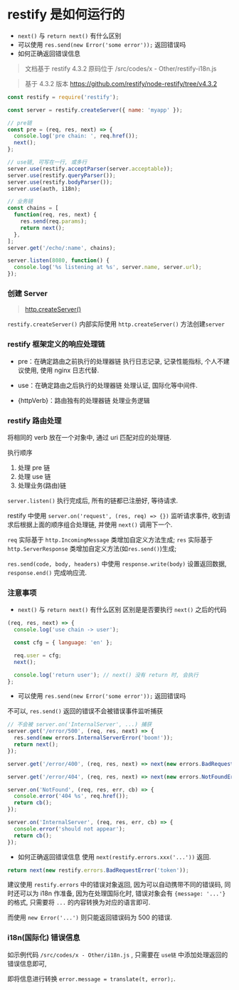 # restify 是如何运行的

- `next()` 与 `return next()` 有什么区别
- 可以使用 `res.send(new Error('some error'));` 返回错误吗
- 如何正确返回错误信息

> 文档基于 restify 4.3.2
> 原码位于 /src/codes/x - Other/restify-i18n.js

> 基于 4.3.2 版本 https://github.com/restify/node-restify/tree/v4.3.2

```js
const restify = require('restify');

const server = restify.createServer({ name: 'myapp' });

// pre链
const pre = (req, res, next) => {
  console.log('pre chain: ', req.href());
  next();
};

// use链, 可写在一行, 或多行
server.use(restify.acceptParser(server.acceptable));
server.use(restify.queryParser());
server.use(restify.bodyParser());
server.use(auth, i18n);

// 业务链
const chains = [
  function(req, res, next) {
    res.send(req.params);
    return next();
  },
];
server.get('/echo/:name', chains);

server.listen(8080, function() {
  console.log('%s listening at %s', server.name, server.url);
});
```

### 创建 Server

> [http.createServer()](http://nodejs.cn/api/http.html#http_http_createserver_options_requestlistener)

`restify.createServer()` 内部实际使用 `http.createServer()` 方法创建`server`

### restify 框架定义的响应处理链

- pre：在确定路由之前执行的处理器链
  执行日志记录, 记录性能指标, 个人不建议使用, 使用 nginx 日志代替.

- use：在确定路由之后执行的处理器链
  处理认证, 国际化等中间件.

- {httpVerb}：路由独有的处理器链
  处理业务逻辑

### restify 路由处理

将相同的 verb 放在一个对象中, 通过 uri 匹配对应的处理链.

执行顺序

1. 处理 pre 链
2. 处理 use 链
3. 处理业务(路由)链

`server.listen()` 执行完成后, 所有的链都已注册好, 等待请求.

restify 中使用 `server.on('request', (res, req) => {})` 监听请求事件, 收到请求后根据上面的顺序组合处理链, 并使用 `next()` 调用下一个.

`req` 实际基于 `http.IncomingMessage` 类增加自定义方法生成;
`res` 实际基于 `http.ServerResponse` 类增加自定义方法(如`res.send()`)生成;

`res.send(code, body, headers)` 中使用 `response.write(body)` 设置返回数据, `response.end()` 完成响应流.

### 注意事项

- `next()` 与 `return next()` 有什么区别
  区别是是否要执行 `next()` 之后的代码

```js
(req, res, next) => {
  console.log('use chain -> user');

  const cfg = { language: 'en' };

  req.user = cfg;
  next();

  console.log('return user'); // next() 没有 return 时, 会执行
};
```

- 可以使用 `res.send(new Error('some error'));` 返回错误吗

不可以, `res.send()` 返回的错误不会被错误事件监听捕获

```js
// 不会被 server.on('InternalServer', ...) 捕获
server.get('/error/500', (req, res, next) => {
  res.send(new errors.InternalServerError('boom!'));
  return next();
});

server.get('/error/400', (req, res, next) => next(new errors.BadRequestError('bad request')));

server.get('/error/404', (req, res, next) => next(new errors.NotFoundError('not found')));

server.on('NotFound', (req, res, err, cb) => {
  console.error('404 %s', req.href());
  return cb();
});

server.on('InternalServer', (req, res, err, cb) => {
  console.error('should not appear');
  return cb();
});
```

- 如何正确返回错误信息
  使用 `next(restify.errors.xxx('...'))` 返回.

```js
return next(new restify.errors.BadRequestError('token'));
```

建议使用 `restify.errors` 中的错误对象返回, 因为可以自动携带不同的错误码, 同时还可以为 i18n 作准备, 因为在处理国际化时, 错误对象会有 `{message: '...'}` 的格式, 只需要将 `...` 的内容转换为对应的语言即可.

而使用 `new Error('...')` 则只能返回错误码为 500 的错误.

### i18n(国际化) 错误信息

如示例代码 `/src/codes/x - Other/i18n.js` , 只需要在 `use链` 中添加处理返回的错误信息即可,

即将信息进行转换 `error.message = translate(t, error);`.
